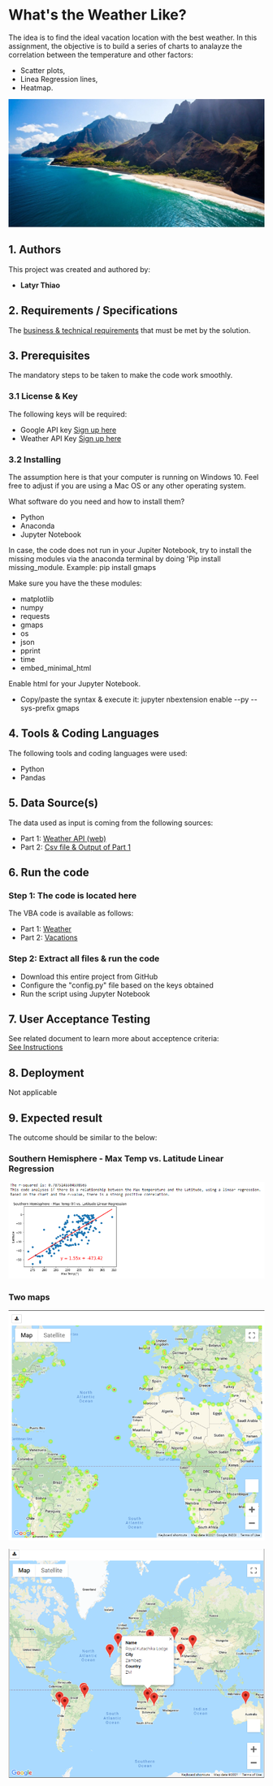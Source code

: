 # **What's the Weather Like?**

The idea is to find the ideal vacation location with the best weather.
In this assignment, the objective is to build a series of charts to analayze the correlation between the temperature and other factors:
* Scatter plots,
* Linea Regression lines,
* Heatmap.

<p align="center">
  <img src="Best_Vacation.jpeg">
</p>  

## **1. Authors**

This project was created and authored by:
* **Latyr Thiao**


## **2. Requirements / Specifications**

The [business & technical requirements](000-Instructions) that must be met by the solution.

## **3. Prerequisites**

The mandatory steps to be taken to make the code work smoothly.

### **3.1 License & Key**

The following keys will be required:
* Google API key [Sign up here](https://www.youtube.com/watch?v=367oxHpnn_4)
* Weather API Key [Sign up here](https://home.openweathermap.org/users/sign_in)

### **3.2 Installing**

The assumption here is that your computer is running on Windows 10.
Feel free to adjust if you are using a Mac OS or any other operating system.

What software do you need and how to install them?

* Python
* Anaconda
* Jupyter Notebook

In case, the code does not run in your Jupiter Notebook, try to install the missing modules via the anaconda terminal by doing 'Pip install missing_module. 
Example: pip install gmaps

Make sure you have the these modules:
* matplotlib
* numpy
* requests
* gmaps
* os
* json
* pprint
* time
* embed_minimal_html

Enable html for your Jupyter Notebook. 
* Copy/paste the syntax & execute it: jupyter nbextension enable --py --sys-prefix gmaps

## **4. Tools & Coding Languages**

The following tools and coding languages were used:
* Python
* Pandas

## **5. Data Source(s)**

The data used as input is coming from the following sources:
* Part 1: [Weather API (web)](https://openweathermap.org/api)
* Part 2: [Csv file & Output of Part 1](001-Python_Code/001_WeatherPy/002-Output/Weather_Data_DF.csv)

## **6. Run the code**

### **Step 1: The code is located here**
The VBA code is available as follows:
* Part 1: [Weather](001-Python_Code/001_WeatherPy/001_WeatherPy.ipynb)
* Part 2: [Vacations](001-Python_Code/002_VacationPy/002_VacationPy.ipynb)

### **Step 2: Extract all files & run the code**
* Download this entire project from GitHub
* Configure the "config.py" file based on the keys obtained
* Run the script using Jupyter Notebook

## **7. User Acceptance Testing**

See related document to learn more about acceptence criteria:  
[See Instructions](000-Instructions/README.md)

## **8. Deployment**

Not applicable

## **9. Expected result**

The outcome should be similar to the below:

### Southern Hemisphere - Max Temp vs. Latitude Linear Regression

<p align="center">
  <img src="Regression.png">
</p> 


### Two maps

<p align="center">
  <img src="map_1.png">
</p> 

<p align="center">
  <img src="map_2.png">
</p> 
